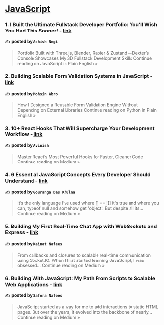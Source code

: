 
<h1><a href=https://medium.com/tag/javascript-development/recommended target="_blank" rel="noopener noreferrer">JavaScript</a></h1>
<h3>1. I Built the Ultimate Fullstack Developer Portfolio: You’ll Wish You Had This Sooner! - <a href="https://javascript.plainenglish.io/i-built-the-ultimate-fullstack-developer-portfolio-youll-wish-you-had-this-sooner-76382a36c329?source=rss------javascript_development-5" target="_blank" rel="noopener noreferrer">link</a></h3>

✍️ **posted by `Ashish Negi`**

<blockquote>Portfolio Built with Three.js, Blender, Rapier & Zustand — Dexter’s Console Showcases My 3D Fullstack Development Skills
Continue reading on JavaScript in Plain English »</blockquote>

<h3>2. Building Scalable Form Validation Systems in JavaScript - <a href="https://python.plainenglish.io/building-scalable-form-validation-systems-in-javascript-4c3cc2c10cd6?source=rss------javascript_development-5" target="_blank" rel="noopener noreferrer">link</a></h3>

✍️ **posted by `Mohsin Abro`**

<blockquote>How I Designed a Reusable Form Validation Engine Without Depending on External Libraries
Continue reading on Python in Plain English »</blockquote>

<h3>3. 10+ React Hooks That Will Supercharge Your Development Workflow - <a href="https://medium.com/@mr.avinish/10-react-hooks-that-will-supercharge-your-development-workflow-ecc9600b9251?source=rss------javascript_development-5" target="_blank" rel="noopener noreferrer">link</a></h3>

✍️ **posted by `Avinish`**

<blockquote>Master React’s Most Powerful Hooks for Faster, Cleaner Code
Continue reading on Medium »</blockquote>

<h3>4. 6 Essential JavaScript Concepts Every Developer Should Understand - <a href="https://medium.com/@gouranga.das.khulna/6-essential-javascript-concepts-every-developer-should-understand-b93aca0b5d41?source=rss------javascript_development-5" target="_blank" rel="noopener noreferrer">link</a></h3>

✍️ **posted by `Gouranga Das Khulna`**

<blockquote>It’s the only language I’ve used where [] == ![] it's true and where you can, typeof null and somehow get 'object'. But despite all its…
Continue reading on Medium »</blockquote>

<h3>5. Building My First Real-Time Chat App with WebSockets and Express - <a href="https://medium.com/@kainatnafees/building-my-first-real-time-chat-app-with-websockets-and-express-fc1552084ac6?source=rss------javascript_development-5" target="_blank" rel="noopener noreferrer">link</a></h3>

✍️ **posted by `Kainat Nafees`**

<blockquote>From callbacks and closures to scalable real-time communication using Socket.IO. When I first started learning JavaScript, I was obsessed…
Continue reading on Medium »</blockquote>

<h3>6. Building With JavaScript: My Path From Scripts to Scalable Web Applications - <a href="https://medium.com/@saforanafees02/building-with-javascript-my-path-from-scripts-to-scalable-web-applications-9f517c9924d0?source=rss------javascript_development-5" target="_blank" rel="noopener noreferrer">link</a></h3>

✍️ **posted by `Safora Nafees`**

<blockquote>JavaScript started as a way for me to add interactions to static HTML pages. But over the years, it evolved into the backbone of nearly…
Continue reading on Medium »</blockquote>


